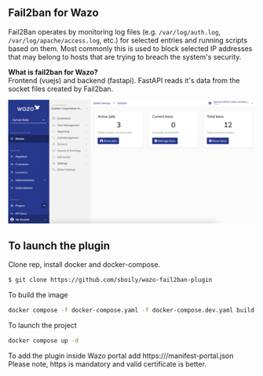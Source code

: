 Fail2ban for Wazo
----------
  
Fail2Ban operates by monitoring log files (e.g. `/var/log/auth.log`, `/var/log/apache/access.log`, etc.) for selected entries and running scripts based on them. Most commonly this is used to block selected IP addresses that may belong to hosts that are trying to breach the system's security.

**What is fail2ban for Wazo?**  
Frontend (vuejs) and backend (fastapi). FastAPI reads it's data from the socket files created by Fail2ban.

![Fail2ban Wazo Demo](./screenshots/wazo-fail2ban.png?raw=true)

## To launch the plugin

Clone rep, install docker and docker-compose.
```bash
$ git clone https://github.com/sboily/wazo-fail2ban-plugin
```

To build the image
```bash
docker compose -f docker-compose.yaml -f docker-compose.dev.yaml build
```

To launch the project
```bash
docker compose up -d
```

To add the plugin inside Wazo portal add https://<dns>/manifest-portal.json
Please note, https is mandatory and valid certificate is better.
